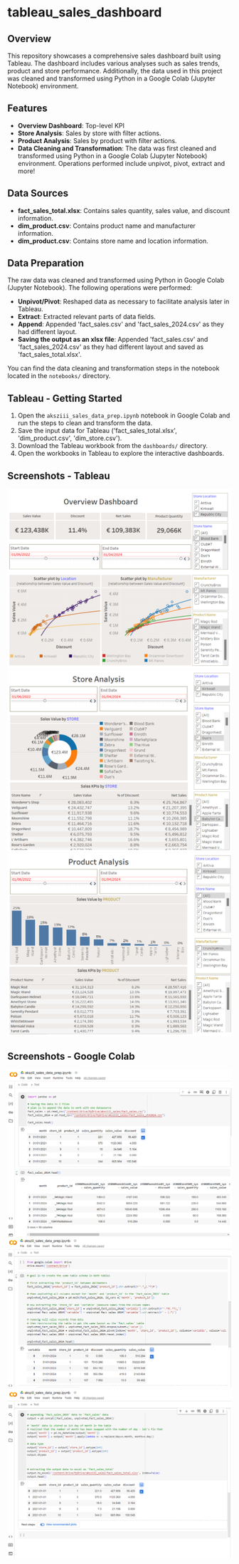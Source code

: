 # tableau_sales_dashboard

## Overview
This repository showcases a comprehensive sales dashboard built using Tableau. The dashboard includes various analyses such as sales trends, product and store performance. Additionally, the data used in this project was cleaned and transformed using Python in a Google Colab (Jupyter Notebook) environment.

## Features
- **Overview Dashboard**: Top-level KPI
- **Store Analysis**: Sales by store with filter actions.
- **Product Analysis**: Sales by product with filter actions.
- **Data Cleaning and Transformation**: The data was first cleaned and transformed using Python in a Google Colab (Jupyter Notebook) environment. Operations performed include unpivot, pivot, extract and more!

## Data Sources
- **fact_sales_total.xlsx**: Contains sales quantity, sales value, and discount information.
- **dim_product.csv**: Contains product name and manufacturer information.
- **dim_product.csv**: Contains store name and location information.

## Data Preparation
The raw data was cleaned and transformed using Python in Google Colab (Jupyter Notebook). The following operations were performed:
- **Unpivot/Pivot**: Reshaped data as necessary to facilitate analysis later in Tableau.
- **Extract**: Extracted relevant parts of data fields.
- **Append**: Appended 'fact_sales.csv' and 'fact_sales_2024.csv' as they had different layout.
- **Saving the output as an xlsx file**: Appended 'fact_sales.csv' and 'fact_sales_2024.csv' as they had different layout and saved as 'fact_sales_total.xlsx'.

You can find the data cleaning and transformation steps in the notebook located in the `notebooks/` directory.

## Tableau - Getting Started
1. Open the `aksziii_sales_data_prep.ipynb` notebook in Google Colab and run the steps to clean and transform the data.
2. Save the input data for Tableau ('fact_sales_total.xlsx', 'dim_product.csv', 'dim_store.csv').
3. Download the Tableau workbook from the `dashboards/` directory.
4. Open the workbooks in Tableau to explore the interactive dashboards.

## Screenshots - Tableau
![Overview Dashboard](dashboards/tableau_overview_dashboard.png)
![Store Analysis](dashboards/tableau_store_analysis.png)
![Product Analysis](dashboards/tableau_product_analysis.png)

## Screenshots - Google Colab
![Initial problem](notebooks/python_fact_sales_data_files_different_layout.png)
![Data cleaning and prep](notebooks/python_data_cleaning.png)
![Appended data to excel](notebooks/python_output.png)
